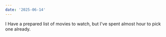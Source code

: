 ```yaml
---
date: '2025-06-14'
---
```


I Have a prepared list of movies to watch, but 
I've spent almost hour to pick one already.